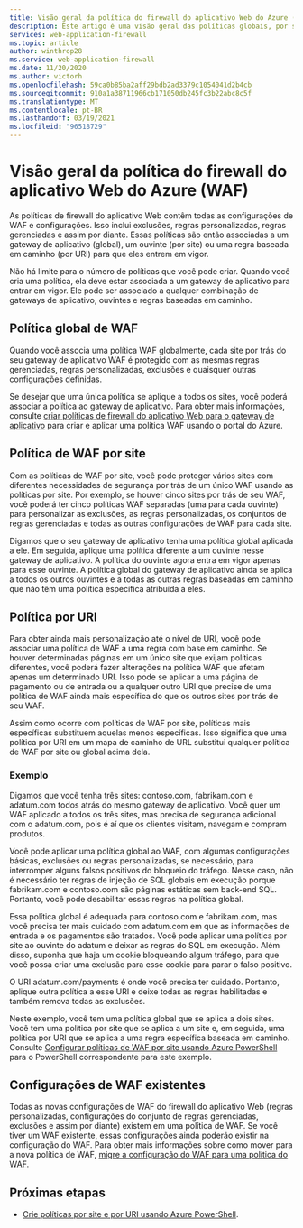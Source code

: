 ```yaml
---
title: Visão geral da política do firewall do aplicativo Web do Azure (WAF)
description: Este artigo é uma visão geral das políticas globais, por site e por URI do WAF (firewall do aplicativo Web).
services: web-application-firewall
ms.topic: article
author: winthrop28
ms.service: web-application-firewall
ms.date: 11/20/2020
ms.author: victorh
ms.openlocfilehash: 59ca0b85ba2aff29bdb2ad3379c1054041d2b4cb
ms.sourcegitcommit: 910a1a38711966cb171050db245fc3b22abc8c5f
ms.translationtype: MT
ms.contentlocale: pt-BR
ms.lasthandoff: 03/19/2021
ms.locfileid: "96518729"
---
```

# <a name="azure-web-application-firewall-waf-policy-overview"></a>Visão geral da política do firewall do aplicativo Web do Azure (WAF)

As políticas de firewall do aplicativo Web contêm todas as configurações de WAF e configurações. Isso inclui exclusões, regras personalizadas, regras gerenciadas e assim por diante. Essas políticas são então associadas a um gateway de aplicativo (global), um ouvinte (por site) ou uma regra baseada em caminho (por URI) para que eles entrem em vigor.

Não há limite para o número de políticas que você pode criar. Quando você cria uma política, ela deve estar associada a um gateway de aplicativo para entrar em vigor. Ele pode ser associado a qualquer combinação de gateways de aplicativo, ouvintes e regras baseadas em caminho.

## <a name="global-waf-policy"></a>Política global de WAF

Quando você associa uma política WAF globalmente, cada site por trás do seu gateway de aplicativo WAF é protegido com as mesmas regras gerenciadas, regras personalizadas, exclusões e quaisquer outras configurações definidas.

Se desejar que uma única política se aplique a todos os sites, você poderá associar a política ao gateway de aplicativo. Para obter mais informações, consulte [criar políticas de firewall do aplicativo Web para o gateway de aplicativo](create-waf-policy-ag.md) para criar e aplicar uma política WAF usando o portal do Azure. 

## <a name="per-site-waf-policy"></a>Política de WAF por site

Com as políticas de WAF por site, você pode proteger vários sites com diferentes necessidades de segurança por trás de um único WAF usando as políticas por site. Por exemplo, se houver cinco sites por trás de seu WAF, você poderá ter cinco políticas WAF separadas (uma para cada ouvinte) para personalizar as exclusões, as regras personalizadas, os conjuntos de regras gerenciadas e todas as outras configurações de WAF para cada site.

Digamos que o seu gateway de aplicativo tenha uma política global aplicada a ele. Em seguida, aplique uma política diferente a um ouvinte nesse gateway de aplicativo. A política do ouvinte agora entra em vigor apenas para esse ouvinte. A política global do gateway de aplicativo ainda se aplica a todos os outros ouvintes e a todas as outras regras baseadas em caminho que não têm uma política específica atribuída a eles.

## <a name="per-uri-policy"></a>Política por URI

Para obter ainda mais personalização até o nível de URI, você pode associar uma política de WAF a uma regra com base em caminho. Se houver determinadas páginas em um único site que exijam políticas diferentes, você poderá fazer alterações na política WAF que afetam apenas um determinado URI. Isso pode se aplicar a uma página de pagamento ou de entrada ou a qualquer outro URI que precise de uma política de WAF ainda mais específica do que os outros sites por trás de seu WAF.

Assim como ocorre com políticas de WAF por site, políticas mais específicas substituem aquelas menos específicas. Isso significa que uma política por URI em um mapa de caminho de URL substitui qualquer política de WAF por site ou global acima dela.

### <a name="example"></a>Exemplo

Digamos que você tenha três sites: contoso.com, fabrikam.com e adatum.com todos atrás do mesmo gateway de aplicativo. Você quer um WAF aplicado a todos os três sites, mas precisa de segurança adicional com o adatum.com, pois é aí que os clientes visitam, navegam e compram produtos.

Você pode aplicar uma política global ao WAF, com algumas configurações básicas, exclusões ou regras personalizadas, se necessário, para interromper alguns falsos positivos do bloqueio do tráfego. Nesse caso, não é necessário ter regras de injeção de SQL globais em execução porque fabrikam.com e contoso.com são páginas estáticas sem back-end SQL. Portanto, você pode desabilitar essas regras na política global.

Essa política global é adequada para contoso.com e fabrikam.com, mas você precisa ter mais cuidado com adatum.com em que as informações de entrada e os pagamentos são tratados. Você pode aplicar uma política por site ao ouvinte do adatum e deixar as regras do SQL em execução. Além disso, suponha que haja um cookie bloqueando algum tráfego, para que você possa criar uma exclusão para esse cookie para parar o falso positivo. 

O URI adatum.com/payments é onde você precisa ter cuidado. Portanto, aplique outra política a esse URI e deixe todas as regras habilitadas e também remova todas as exclusões.

Neste exemplo, você tem uma política global que se aplica a dois sites. Você tem uma política por site que se aplica a um site e, em seguida, uma política por URI que se aplica a uma regra específica baseada em caminho. Consulte [Configurar políticas de WAF por site usando Azure PowerShell](per-site-policies.md) para o PowerShell correspondente para este exemplo.

## <a name="existing-waf-configurations"></a>Configurações de WAF existentes

Todas as novas configurações de WAF do firewall do aplicativo Web (regras personalizadas, configurações do conjunto de regras gerenciadas, exclusões e assim por diante) existem em uma política de WAF. Se você tiver um WAF existente, essas configurações ainda poderão existir na configuração do WAF. Para obter mais informações sobre como mover para a nova política de WAF, [migre a configuração do WAF para uma política do WAF](./migrate-policy.md). 


## <a name="next-steps"></a>Próximas etapas

- [Crie políticas por site e por URI usando Azure PowerShell](per-site-policies.md).
